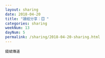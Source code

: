 ```yaml
---
layout: sharing
date: 2018-04-20
title: "讀經分享：【】"
categories: sharing
weekNum: 13
dayNum: 5
permalink: /sharing/2018-04-20-sharing.html
---
```


`錢斌傳道`
